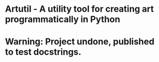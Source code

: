 # Artutil - A utility tool for creating art programmatically in Python

# Warning: Project undone, published to test docstrings.